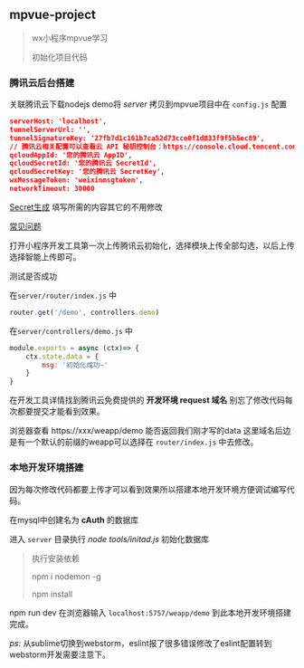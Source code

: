 ## mpvue-project
> wx小程序mpvue学习
>
> 初始化项目代码

### 腾讯云后台搭建

关联腾讯云下载nodejs demo将 *server* 拷贝到mpvue项目中在 `config.js` 配置

```json
serverHost: 'localhost',
tunnelServerUrl: '',
tunnelSignatureKey: '27fb7d1c161b7ca52d73cce0f1d833f9f5b5ec89',
// 腾讯云相关配置可以查看云 API 秘钥控制台：https://console.cloud.tencent.com/capi
qcloudAppId: '您的腾讯云 AppID',
qcloudSecretId: '您的腾讯云 SecretId',
qcloudSecretKey: '您的腾讯云 SecretKey',
wxMessageToken: 'weixinmsgtoken',
networkTimeout: 30000
```

[Secret生成](https://console.cloud.tencent.com/cam/capi) 填写所需的内容其它的不用修改

[常见问题](https://cloud.tencent.com/document/product/619)

打开小程序开发工具第一次上传腾讯云初始化，选择模块上传全部勾选，以后上传选择智能上传即可。

测试是否成功

在`server/router/index.js` 中

``` js
router.get('/demo', controllers.demo)
```

 在`server/controllers/demo.js` 中

```js
module.exports = async (ctx)=> {
    ctx.state.data = {
        msg: '初始化成功~'
    }
}
```

在开发工具详情找到腾讯云免费提供的 **开发环境 request 域名** 别忘了修改代码每次都要提交才能看到效果。

浏览器查看 https://xxx/weapp/demo 能否返回我们刚才写的data 这里域名后边是有一个默认的前缀的weapp可以选择在 `router/index.js` 中去修改。

### 本地开发环境搭建

因为每次修改代码都要上传才可以看到效果所以搭建本地开发环境方便调试编写代码。

在mysql中创建名为 **cAuth** 的数据库

进入 `server` 目录执行 *node tools/initad.js* 初始化数据库

> 执行安装依赖
>
> npm i  nodemon -g
>
> npm install

npm run dev 在浏览器输入 `localhost:5757/weapp/demo` 到此本地开发环境搭建完成。

*ps:* 从sublime切换到webstorm，eslint报了很多错误修改了eslint配置转到webstorm开发需要注意下。